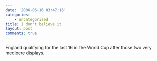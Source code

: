 ```yaml
---
date: '2006-06-16 03:47:16'
categories:
    - uncategorised
title: I don't believe it
layout: post
comments: true
---
```


England qualifying for the last 16 in the World Cup after those two very
mediocre displays.
